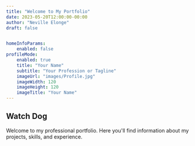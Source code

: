 ```yaml
---
title: "Welcome to My Portfolio"
date: 2023-05-20T12:00:00-00:00
author: "Neville Elonge"
draft: false


homeInfoParams:
    enabled: false
profileMode:
    enabled: true
    title: "Your Name"
    subtitle: "Your Profession or Tagline"
    imageUrl: "images/Profile.jpg"
    imageWidth: 120
    imageHeight: 120
    imageTitle: "Your Name"
---
```


## Watch Dog

Welcome to my professional portfolio. Here you'll find information about my projects, skills, and experience.